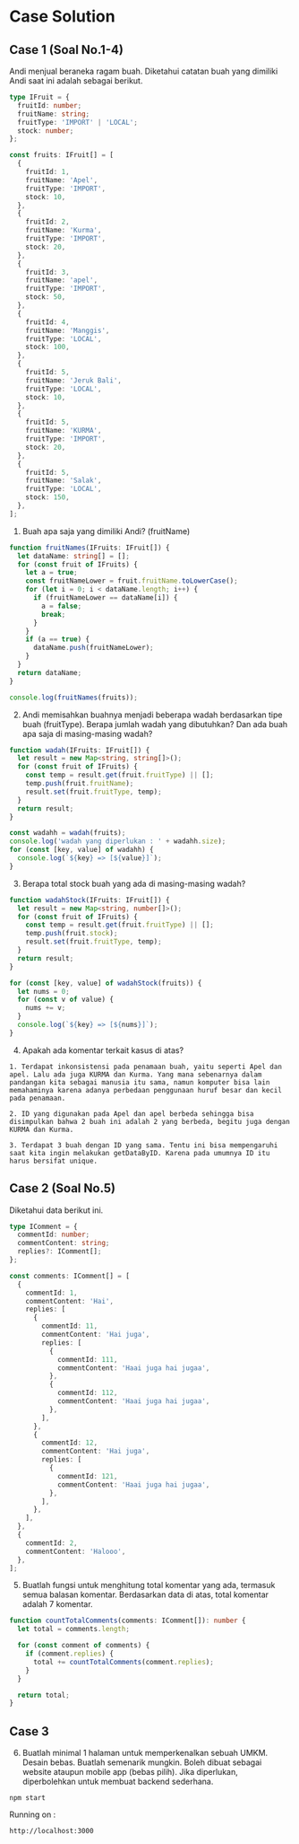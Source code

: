 # Case Solution

## Case 1 (Soal No.1-4)

Andi menjual beraneka ragam buah. Diketahui catatan buah yang dimiliki Andi saat ini adalah sebagai berikut.

```typescript
type IFruit = {
  fruitId: number;
  fruitName: string;
  fruitType: 'IMPORT' | 'LOCAL';
  stock: number;
};

const fruits: IFruit[] = [
  {
    fruitId: 1,
    fruitName: 'Apel',
    fruitType: 'IMPORT',
    stock: 10,
  },
  {
    fruitId: 2,
    fruitName: 'Kurma',
    fruitType: 'IMPORT',
    stock: 20,
  },
  {
    fruitId: 3,
    fruitName: 'apel',
    fruitType: 'IMPORT',
    stock: 50,
  },
  {
    fruitId: 4,
    fruitName: 'Manggis',
    fruitType: 'LOCAL',
    stock: 100,
  },
  {
    fruitId: 5,
    fruitName: 'Jeruk Bali',
    fruitType: 'LOCAL',
    stock: 10,
  },
  {
    fruitId: 5,
    fruitName: 'KURMA',
    fruitType: 'IMPORT',
    stock: 20,
  },
  {
    fruitId: 5,
    fruitName: 'Salak',
    fruitType: 'LOCAL',
    stock: 150,
  },
];
```

1. Buah apa saja yang dimiliki Andi? (fruitName)

```typescript
function fruitNames(IFruits: IFruit[]) {
  let dataName: string[] = [];
  for (const fruit of IFruits) {
    let a = true;
    const fruitNameLower = fruit.fruitName.toLowerCase();
    for (let i = 0; i < dataName.length; i++) {
      if (fruitNameLower == dataName[i]) {
        a = false;
        break;
      }
    }
    if (a == true) {
      dataName.push(fruitNameLower);
    }
  }
  return dataName;
}

console.log(fruitNames(fruits));
```

2. Andi memisahkan buahnya menjadi beberapa wadah berdasarkan tipe buah (fruitType). Berapa jumlah wadah yang dibutuhkan? Dan ada buah apa saja di
   masing-masing wadah?

```typescript
function wadah(IFruits: IFruit[]) {
  let result = new Map<string, string[]>();
  for (const fruit of IFruits) {
    const temp = result.get(fruit.fruitType) || [];
    temp.push(fruit.fruitName);
    result.set(fruit.fruitType, temp);
  }
  return result;
}

const wadahh = wadah(fruits);
console.log('wadah yang diperlukan : ' + wadahh.size);
for (const [key, value] of wadahh) {
  console.log(`${key} => [${value}]`);
}
```

3. Berapa total stock buah yang ada di masing-masing wadah?

```typescript
function wadahStock(IFruits: IFruit[]) {
  let result = new Map<string, number[]>();
  for (const fruit of IFruits) {
    const temp = result.get(fruit.fruitType) || [];
    temp.push(fruit.stock);
    result.set(fruit.fruitType, temp);
  }
  return result;
}

for (const [key, value] of wadahStock(fruits)) {
  let nums = 0;
  for (const v of value) {
    nums += v;
  }
  console.log(`${key} => [${nums}]`);
}
```

4. Apakah ada komentar terkait kasus di atas?

```
1. Terdapat inkonsistensi pada penamaan buah, yaitu seperti Apel dan apel. Lalu ada juga KURMA dan Kurma. Yang mana sebenarnya dalam pandangan kita sebagai manusia itu sama, namun komputer bisa lain memahaminya karena adanya perbedaan penggunaan huruf besar dan kecil pada penamaan.

2. ID yang digunakan pada Apel dan apel berbeda sehingga bisa disimpulkan bahwa 2 buah ini adalah 2 yang berbeda, begitu juga dengan KURMA dan Kurma.

3. Terdapat 3 buah dengan ID yang sama. Tentu ini bisa mempengaruhi saat kita ingin melakukan getDataByID. Karena pada umumnya ID itu harus bersifat unique.
```

## Case 2 (Soal No.5)

Diketahui data berikut ini.

```typescript
type IComment = {
  commentId: number;
  commentContent: string;
  replies?: IComment[];
};

const comments: IComment[] = [
  {
    commentId: 1,
    commentContent: 'Hai',
    replies: [
      {
        commentId: 11,
        commentContent: 'Hai juga',
        replies: [
          {
            commentId: 111,
            commentContent: 'Haai juga hai jugaa',
          },
          {
            commentId: 112,
            commentContent: 'Haai juga hai jugaa',
          },
        ],
      },
      {
        commentId: 12,
        commentContent: 'Hai juga',
        replies: [
          {
            commentId: 121,
            commentContent: 'Haai juga hai jugaa',
          },
        ],
      },
    ],
  },
  {
    commentId: 2,
    commentContent: 'Halooo',
  },
];
```

5. Buatlah fungsi untuk menghitung total komentar yang ada, termasuk semua
   balasan komentar. Berdasarkan data di atas, total komentar adalah 7 komentar.

```typescript
function countTotalComments(comments: IComment[]): number {
  let total = comments.length;

  for (const comment of comments) {
    if (comment.replies) {
      total += countTotalComments(comment.replies);
    }
  }

  return total;
}
```

## Case 3

6. Buatlah minimal 1 halaman untuk memperkenalkan sebuah UMKM. Desain bebas. Buatlah semenarik mungkin. Boleh dibuat sebagai website ataupun mobile app (bebas pilih). Jika diperlukan, diperbolehkan untuk membuat backend sederhana.

```
npm start
```

Running on :

```
http://localhost:3000
```
